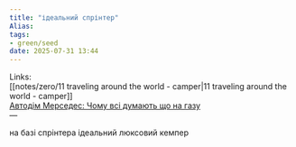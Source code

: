 ```yaml
---
title: "ідеальний спрінтер"
Alias: 
tags:
- green/seed
date: 2025-07-31 13:44
---
```

Links:  
[[notes/zero/11 traveling around the world - camper|11 traveling around the world - camper]]  
[Автодім Мерседес: Чому всі думають що на газу](https://www.youtube.com/watch?v=9xK_jBBIJA8&ab_channel=%D0%92%D0%B8%D1%80%D0%BE%D0%B1%D0%BD%D0%B8%D1%86%D1%82%D0%B2%D0%B0%D1%96%D1%82%D0%B5%D1%85%D0%BD%D0%BE%D0%BB%D0%BE%D0%B3%D1%96%D1%97)  
—

на базі спрінтера ідеальний люксовий кемпер